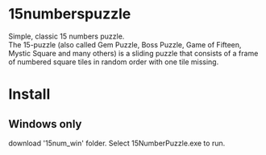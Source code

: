 15numberspuzzle
===============

Simple, classic 15 numbers puzzle.  
The 15-puzzle (also called Gem Puzzle, Boss Puzzle, Game of Fifteen, Mystic Square and many others) 
is a sliding puzzle that consists of a frame of numbered square tiles in random order with one tile missing. 

Install
=======

Windows only
------------
download '15num_win' folder.
Select 15NumberPuzzle.exe to run.
  
